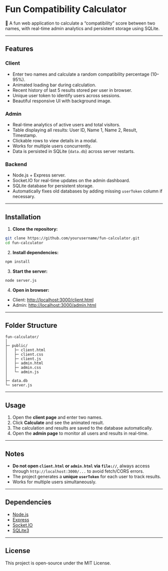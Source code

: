 # Fun Compatibility Calculator

🎲 A fun web application to calculate a “compatibility” score between two names, with real-time admin analytics and persistent storage using SQLite.

---

## Features

### Client
- Enter two names and calculate a random compatibility percentage (10–95%).  
- Animated loading bar during calculation.  
- Recent history of last 5 results stored per user in browser.  
- Unique user token to identify users across sessions.  
- Beautiful responsive UI with background image.

### Admin
- Real-time analytics of active users and total visitors.  
- Table displaying all results: User ID, Name 1, Name 2, Result, Timestamp.  
- Clickable rows to view details in a modal.  
- Works for multiple users concurrently.  
- Data is persisted in SQLite (`data.db`) across server restarts.  

### Backend
- Node.js + Express server.  
- Socket.IO for real-time updates on the admin dashboard.  
- SQLite database for persistent storage.  
- Automatically fixes old databases by adding missing `userToken` column if necessary.

---

## Installation

1. **Clone the repository:**

```bash
git clone https://github.com/yourusername/fun-calculator.git
cd fun-calculator
```

2. **Install dependencies:**

```bash
npm install
```

3. **Start the server:**

```bash
node server.js
```

4. **Open in browser:**

- Client: [http://localhost:3000/client.html](http://localhost:3000/client.html)  
- Admin: [http://localhost:3000/admin.html](http://localhost:3000/admin.html)

---

## Folder Structure

```
fun-calculator/
│
├─ public/
│   ├─ client.html
│   ├─ client.css
│   ├─ client.js
│   ├─ admin.html
│   ├─ admin.css
│   └─ admin.js
│
├─ data.db
└─ server.js
```

---

## Usage

1. Open the **client page** and enter two names.  
2. Click **Calculate** and see the animated result.  
3. The calculation and results are saved to the database automatically.  
4. Open the **admin page** to monitor all users and results in real-time.  

---

## Notes

- **Do not open `client.html` or `admin.html` via `file://`**, always access through `http://localhost:3000/...` to avoid fetch/CORS errors.  
- The project generates a **unique `userToken`** for each user to track results.  
- Works for multiple users simultaneously.  

---

## Dependencies

- [Node.js](https://nodejs.org/)  
- [Express](https://expressjs.com/)  
- [Socket.IO](https://socket.io/)  
- [SQLite3](https://www.npmjs.com/package/sqlite3)

---

## License

This project is open-source under the MIT License.

